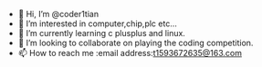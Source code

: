 - 👋 Hi, I’m @coder1tian
- 👀 I’m interested in computer,chip,plc etc...
- 🌱 I’m currently learning c plusplus and linux.
- 💞️ I’m looking to collaborate on playing the coding competition.
- 📫 How to reach me :email address:t1593672635@163.com

<!---
coder1tian/coder1tian is a ✨ special ✨ repository because its `README.md` (this file) appears on your GitHub profile.
You can click the Preview link to take a look at your changes.
--->
